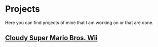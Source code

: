 # Projects

Here you can find projects of mine that I am working on or that are done.

## [Cloudy Super Mario Bros. Wii](https://github.com/techmuse8/techmuse8.github.io/pulls)



